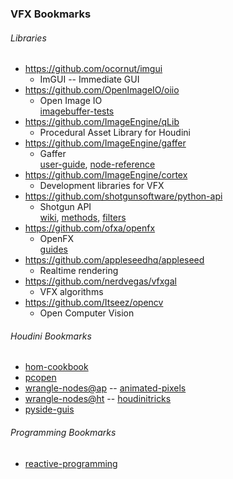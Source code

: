 ### VFX Bookmarks
###### Libraries
- https://github.com/ocornut/imgui
  - ImGUI -- Immediate GUI
- https://github.com/OpenImageIO/oiio
  - Open Image IO  
    [imagebuffer-tests](https://github.com/OpenImageIO/oiio/blob/master/testsuite/python-imagebufalgo/test_imagebufalgo.py)
- https://github.com/ImageEngine/qLib  
  - Procedural Asset Library for Houdini
- https://github.com/ImageEngine/gaffer  
  - Gaffer  
    [user-guide](http://imageengine.github.io/gaffer/resources/documents/latest/GafferUserGuide.pdf),
    [node-reference](http://imageengine.github.io/gaffer/resources/documents/latest/GafferNodeReference.pdf)  
- https://github.com/ImageEngine/cortex  
  - Development libraries for VFX
- https://github.com/shotgunsoftware/python-api  
  - Shotgun API  
    [wiki](https://github.com/shotgunsoftware/python-api/wiki),
    [methods](https://github.com/shotgunsoftware/python-api/wiki/Reference%3A-Methods),
    [filters](https://github.com/shotgunsoftware/python-api/wiki/Reference%3A-Filter-Syntax)  
- https://github.com/ofxa/openfx  
  - OpenFX  
    [guides](https://github.com/ofxa/openfx/tree/master/Guide/Doc)  
- https://github.com/appleseedhq/appleseed  
  - Realtime rendering  
- https://github.com/nerdvegas/vfxgal  
  - VFX algorithms  
- https://github.com/Itseez/opencv  
  - Open Computer Vision  

###### Houdini Bookmarks  
- [hom-cookbook](http://www.sidefx.com/docs/houdini14.0/hom/cookbook/)
- [pcopen](http://www.sidefx.com/docs/houdini15.0/vex/functions/pcopen)
- [wrangle-nodes@ap](http://www.animated-pixels.com/articles-db/2015/9/14/wrangle-nodes) -- [animated-pixels](http://www.animated-pixels.com)
- [wrangle-nodes@ht](http://houdinitricks.com/post/114520785099/quicktip-cvex-wrangle-vop-nodes) -- [houdinitricks](http://houdinitricks.com/)
- [pyside-guis](http://www.sidefx.com/docs/houdini14.0/hom/cookbook/qt/)

###### Programming Bookmarks
- [reactive-programming](https://gist.github.com/staltz/868e7e9bc2a7b8c1f754)
